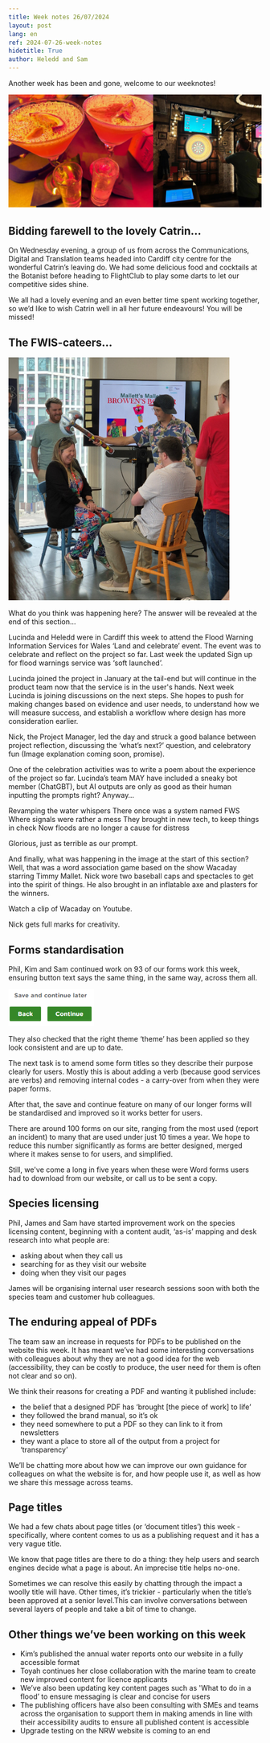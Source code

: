 ```yaml
---
title: Week notes 26/07/2024
layout: post
lang: en
ref: 2024-07-26-week-notes
hidetitle: True
author: Heledd and Sam
---
```


Another week has been and gone, welcome to our weeknotes!

![drinks and darts](https://github.com/nrw-digital/week-notes/blob/bd3171eec3dd635050da7ef11466306b41ec6dda/images/drinks%20and%20darts.PNG?raw=true)

## Bidding farewell to the lovely Catrin…

On Wednesday evening, a group of us from across the Communications, Digital and Translation teams headed into Cardiff city centre for the wonderful Catrin’s leaving do. We had some delicious food and cocktails at the Botanist before heading to FlightClub to play some darts to let our competitive sides shine.

We all had a lovely evening and an even better time spent working together, so we’d like to wish Catrin well in all her future endeavours! You will be missed! 

## The FWIS-cateers…

![the flood team having fun](https://github.com/nrw-digital/week-notes/blob/bd3171eec3dd635050da7ef11466306b41ec6dda/images/Capturepeople%20having%20fun%20in%20the%20flood%20day.PNG?raw=true)

What do you think was happening here? The answer will be revealed at the end of this section…

Lucinda and Heledd were in Cardiff this week to attend the Flood Warning Information Services for Wales ‘Land and celebrate’ event. The event was to celebrate and reflect on the project so far. Last week the updated Sign up for flood warnings service was ‘soft launched’. 

Lucinda joined the project in January at the tail-end but will continue in the product team now that the service is in the user's hands. Next week Lucinda is joining discussions on the next steps. She hopes to push for making changes based on evidence and user needs, to understand how we will measure success, and establish a workflow where design has more consideration earlier.

Nick, the Project Manager, led the day and struck a good balance between project reflection, discussing the ‘what’s next?’ question, and celebratory fun (Image explanation coming soon, promise).

One of the celebration activities was to write a poem about the experience of the project so far. Lucinda’s team MAY have included a sneaky bot member (ChatGBT), but AI outputs are only as good as their human inputting the prompts right? Anyway…

  Revamping the water whispers
  There once was a system named FWS
  Where signals were rather a mess
  They brought in new tech, to keep things in check
  Now floods are no longer a cause for distress

Glorious, just as terrible as our prompt.

And finally, what was happening in the image at the start of this section? Well, that was a word association game based on the show Wacaday starring Timmy Mallet. Nick wore two baseball caps and spectacles to get into the spirit of things. He also brought in an inflatable axe and plasters for the winners.

Watch a clip of Wacaday on Youtube.

Nick gets full marks for creativity.

## Forms standardisation

Phil, Kim and Sam continued work on 93 of our forms work this week, ensuring button text says the same thing, in the same way, across them all.

![our form buttons]( https://github.com/nrw-digital/week-notes/blob/238b1d2b06b98ec114c89f10db55b1f0351ceb80/images/buttons.PNG?raw=true)

They also checked that the right theme ‘theme’ has been applied so they look consistent and are up to date.

The next task is to amend some form titles so they describe their purpose clearly for users. Mostly this is about adding a verb (because good services are verbs) and removing internal codes - a carry-over from when they were paper forms. 

After that, the save and continue feature on many of our longer forms will be standardised and improved so it works better for users.

There are around 100 forms on our site, ranging from the most used (report an incident) to many that are used under just 10 times a year. We hope to reduce this number significantly as forms are better designed, merged where it makes sense to for users, and simplified. 

Still, we've come a long in five years when these were Word forms users had to download from our website, or call us to be sent a copy. 

## Species licensing

Phil, James and Sam have started improvement work on the species licensing content, beginning with a content audit, ‘as-is’ mapping and desk research into what people are:
* asking about when they call us
* searching for as they visit our website
* doing when they visit our pages

James will be organising internal user research sessions soon with both the species team and customer hub colleagues.

## The enduring appeal of PDFs

The team saw an increase in requests for PDFs to be published on the website this week. It has meant we’ve had some interesting conversations with colleagues about why they are not a good idea for the web (accessibility, they can be costly to produce, the user need for them is often not clear and so on). 

We think their reasons for creating a PDF and wanting it published include:
* the belief that a designed PDF has ‘brought [the piece of work] to life’
* they followed the brand manual, so it’s ok
* they need somewhere to put a PDF so they can link to it from newsletters
* they want a place to store all of the output from a project for ‘transparency’

We’ll be chatting more about how we can improve our own guidance for colleagues on what the website is for, and how people use it, as well as how we share this message across teams.

## Page titles

We had a few chats about page titles (or ‘document titles’) this week - specifically, where content comes to us as a publishing request and it has a very vague title.   

We know that page titles are there to do a thing: they help users and search engines decide what a page is about. An imprecise title helps no-one.

Sometimes we can resolve this easily by chatting through the impact a woolly title will have. Other times, it’s trickier - particularly when the title’s been approved at a senior level.This can involve conversations between several layers of people and take a bit of time to change. 

## Other things we’ve been working on this week

* Kim’s published the annual water reports onto our website in a fully accessible format
* Toyah continues her close collaboration with the marine team to create new improved content for licence applicants
* We’ve also been updating key content pages such as 'What to do in a flood’ to ensure messaging is clear and concise for users
* The publishing officers have also been consulting with SMEs and teams across the organisation to support them in making amends in line with their accessibility audits to ensure all published content is accessible
* Upgrade testing on the NRW website is coming to an end
